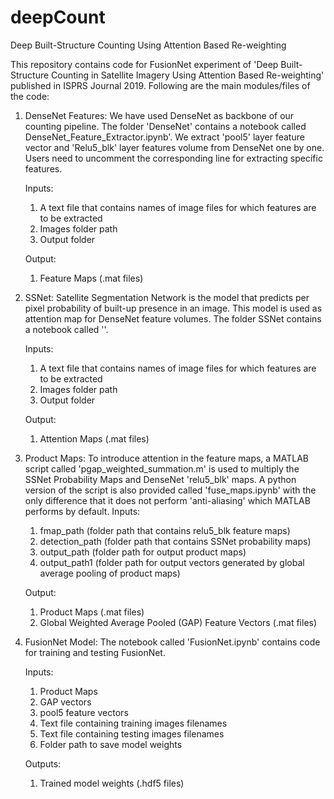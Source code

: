 # deepCount
Deep Built-Structure Counting Using Attention Based Re-weighting

This repository contains code for FusionNet experiment of 'Deep Built-Structure Counting in Satellite Imagery Using Attention Based Re-weighting' published in ISPRS Journal 2019. Following are the main modules/files of the code:

1. DenseNet Features:
    We have used DenseNet as backbone of our counting pipeline. The folder 'DenseNet' contains a notebook called DenseNet_Feature_Extractor.ipynb'. We extract 'pool5' layer feature vector and 'Relu5_blk' layer features volume from DenseNet one by one. Users need to uncomment the corresponding line for extracting specific features.
    
    Inputs:
      1. A text file that contains names of image files for which features are to be extracted
      2. Images folder path
      3. Output folder
      
    Output:
      1. Feature Maps (.mat files)
      
2. SSNet:
    Satellite Segmentation Network is the model that predicts per pixel probability of built-up presence in an image. This model is used as attention map for DenseNet feature volumes. The folder SSNet contains a notebook called ''.
    
    Inputs:
      1. A text file that contains names of image files for which features are to be extracted
      2. Images folder path
      3. Output folder
      
    Output:
      1. Attention Maps (.mat files)
      
3. Product Maps:
    To introduce attention in the feature maps, a MATLAB script called 'pgap_weighted_summation.m' is used to multiply the SSNet Probability Maps and DenseNet 'relu5_blk' maps. A python version of the script is also provided called 'fuse_maps.ipynb' with the only difference that it does not perform 'anti-aliasing' which MATLAB performs by default.
     Inputs:
      1. fmap_path (folder path that contains relu5_blk feature maps)
      2. detection_path (folder path that contains SSNet probability maps)
      3. output_path (folder path for output product maps)
      4. output_path1 (folder path for output vectors generated by global average pooling of product maps)
      
    Output:
      1. Product Maps (.mat files)
      2. Global Weighted Average Pooled (GAP) Feature Vectors (.mat files)
      
 4. FusionNet Model:
     The notebook called 'FusionNet.ipynb' contains code for training and testing FusionNet.
     
     Inputs:
      1. Product Maps
      2. GAP vectors
      3. pool5 feature vectors
      4. Text file containing training images filenames
      5. Text file containing testing images filenames
      6. Folder path to save model weights
      
     Outputs:
      1. Trained model weights (.hdf5 files)
      
      
    
      
